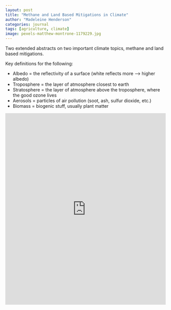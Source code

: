 ```yaml
---
layout: post
title: "Methane and Land Based Mitigations in Climate"
author: "Madeleine Henderson"
categories: journal
tags: [agriculture, climate]
image: pexels-matthew-montrone-1179229.jpg
---
```


Two extended abstracts on two important climate topics, methane and land based mitigations.

Key definitions for the following:
* Albedo = the reflectivity of a surface (white reflects more --> higher albedo)
* Troposphere = the layer of atmosphere closest to earth
* Stratosphere = the layer of atmosphere above the troposphere, where the good ozone lives
* Aerosols = particles of air pollution (soot, ash, sulfur dioxide, etc.)
* Biomass = biogenic stuff, usually plant matter


<embed src="https://ml-henderson.github.io/assets/files/Climate_Change_Abstracts.pdf"
    type="application/pdf" 
    width="100%"
    height="600"/>

<!-- [Abstracts.pdf](../assets/files/Climate_Change_Abstracts.pdf) -->

